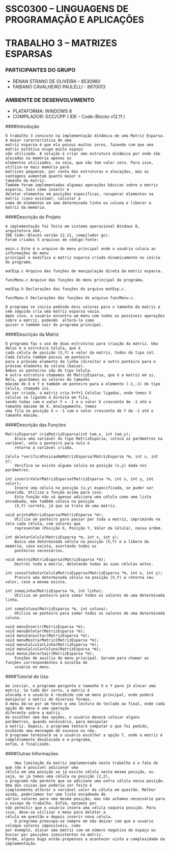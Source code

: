 # SSC0300 – LINGUAGENS DE PROGRAMAÇÃO E APLICAÇÕES #
# TRABALHO 3 – MATRIZES ESPARSAS

### PARTICIPANTES DO GRUPO
- RENAN STRANO DE OLIVEIRA – 8530980
- FABIANO CAVALHEIRO PAULELLI - 8670013

### AMBIENTE DE DESENVOLVIMENTO
- PLATAFORMA: WINDOWS 8
- COMPILADOR: GCC/CPP ( IDE – Code::Blocks v12.11 )


####Introdução

	O trabalho 3 consiste na implementação dinâmica de uma Matriz Esparsa. A maior característica de uma 
	matriz esparsa é que ela possui muitos zeros, fazendo com que uma matriz estática ocupe muito espaço 
	não utilizado. A solução é criar uma estrutura dinâmica por onde são alocados na memória apenas os 
	elementos utilizados, ou seja, que não tem valor zero. Para isso, utiliza-se mais memória para 
	matrizes pequenas, por conta das estruturas e alocações, mas as vantagens aumentam quanto maior o 
	tamanho da matriz.
	Também foram implementadas algumas operações básicas sobre a matriz esparsa, tais como inserir e 
	deletar elementos em posições específicas, recuperar elementos na matriz (caso existam), calcular a
	soma de elementos em uma determinada linha ou coluna e liberar a matriz da memória.

####Descrição do Projeto

	A implementação foi feita em sistema operacional Windows 8, arquitetura x64, 
	IDE Code::Blocks versão 12.11, compilador gcc.
	Foram criados 5 arquivos de código-fonte:

	main.c Este é o arquivo do menu principal onde o usuário coloca as informações do menu 
	principal e modifica a matriz esparsa criada dinamicamente no início do programa.

	matEsp.c Arquivo das funções de manipulação direta da matriz esparsa.

	funcMenu.c Arquivo das funções do menu principal do programa.

	matEsp.h Declarações das funções do arquivo matEsp.c.

	funcManu.h Declarações das funções do arquivo funcMenu.c.

	O programa se inicia pedindo dois valores para o tamanho da matriz e sem seguida cria uma matriz esparsa vazia.
	Após isso, o usuário encontra um menu com todas as possíveis operações sobre a matriz, podendo  alterá-la como 
	quiser e também sair do programa principal.


 

####Descrição da Matriz

	O programa faz o uso de duas estruturas para criação da matriz. Uma delas é a estrutura Celula, que é 
	cada célula de posição (X,Y) e valor da matriz, todos do tipo int. Cada Celula também possui um ponteiro 
	para o próximo elemento da linha (direita) e outro ponteiro para o próximo elemento da coluna (baixo). 
	Ambos os ponteiros são do tipo Celula.
	A outra estrutura chamamos de MatrizEsparsa, que é a matriz em si. Nela, guardamos os valores do tamanho 
	máximo de X e Y e também um ponteiro para o elemento (-1,-1) do tipo Celula, chamado ini.
	Ao ser criada, a matriz cria X+Y+1 Celulas ligadas, onde temos X celulas se ligando à direita em fila, 
	sendo todas com o valor Y = -1 e o valor X crescente de -1 até o tamanho máximo de X. Analogamente, temos
	uma fila na posição X = -1 com o valor crescente de Y de -1 até o tamanho máximo.

####Descrição das Funções

	MatrizEsparsa* criaMatrizEsparsa(int tam_x, int tam_y);
		Aloca uma variável do tipo MatrizEsparsa, coloca os parâmetros na variável, seta o ponteiro para nulo e 
		retorna a variável criada.

	Celula *verificaPosicaoNaMatrizEsparsa(MatrizEsparsa *m, int x, int y);
		Verifica se existe alguma celula na posição (x,y) dada nos parâmetros.

	int inserirValorMatrizEsparsa(MatrizEsparsa *m, int x, int y, int valor);
		Insere uma célula na posição (x,y) especificada, se puder ser inserida. Utiliza a função acima para isso.
		Esta função não só apenas adiciona uma célula como uma lista encadeada, mas também coloca na posição 
		(X,Y) correta, já que se trata de uma matriz.

	void printaMatrizEsparsa(MatrizEsparsa *m);
		Utiliza um ponteiro para passar por toda a matriz, imprimindo na tela cada célula, com valores que 
		representam (Posição X, Posição Y, Valor da Célula), nessa ordem.

	int deletarCelula(MatrizEsparsa *m, int x, int y);
		Busca uma determinada célula na posição (X,Y) e a libera da memória, caso exista, acertando todos os 
		ponteiros necessários.

	void destroiMatrizEsparsa(MatrizEsparsa *m);
		Destrói toda a matriz, deletando todas as suas células antes.

	int consultaValorCelulaMatrizEsparsa(MatrizEsparsa *m, int x, int y);
		Procura uma determinada célula na posição (X,Y) e retorna seu valor, caso a mesma exista.

	int somaLinha(MatrizEsparsa *m, int linha);
		Utiliza um ponteiro para somar todos os valores de uma determinada linha.

	int somaColuna(MatrizEsparsa *m, int coluna);
		Utiliza um ponteiro para somar todos os valores de uma determinada coluna.

	void menuInserir(MatrizEsparsa *m);
	void menuDeletar(MatrizEsparsa *m);
	void menuConsultar(MatrizEsparsa *m);
	void menuMostrarMatriz(MatrizEsparsa *m);
	void menuCalcularLinha(MatrizEsparsa *m);
	void menuCalcularColuna(MatrizEsparsa *m);
	void menuLiberarSair(MatrizEsparsa *m);
		Funções de auxílio do menu principal. Servem para chamar as funções correspondentes à escolha do 
		usuário no menu.




####Tutorial de Uso

	Ao iniciar, o programa pergunta o tamanho X e Y para já alocar uma matriz. Se tudo der certo, a matriz é 
	alocada e o usuário é recebido com um menu principal, onde poderá manipular a matriz de diversas formas.
	O menu dá-se por um texto e uma leitura do teclado ao final, onde cada opção do menu é uma operação 
	diferente sobre a matriz.
	Ao escolher uma das opções, o usuário deverá colocar alguns parâmetros, quando necessário, para manipular 
	a matriz. Depois, o programa tentará computar o que foi pedido, exibindo uma mensagem de sucesso ou não.
	O programa terminará se o usuário escolher a opção 7, onde a matriz é completamente desalocada e o programa, 
	enfim, é finalizado.

####Outras Informações

		Uma limitação da matriz implementada neste trabalho é o fato de que não é possível adicionar uma 
	célula em uma posição se já existe célula nesta mesma posição, ou seja, se já temos uma célula na posição (2,2), 
	o programa não permite que se adicione uma outra célula nessa posição. Uma das coisas que poderia ser feita é 
	simplesmente alterar a variável valor da célula em questão. Melhor ainda, poderíamos ter uma lista encadeada de 
	vários valores para uma mesma posição, mas não achamos necessário para o escopo do trabalho. Enfim, optamos por 
	não permitir que o usuário insera uma célula naquela posição. Para isso, deve-se utilizar o menu para deletar a 
	célula em questão e depois inserir nova célula.
		O programa preocupa-se sempre em não deixar com que o usuário coloque valores impossíveis, como 
	por exemplo, alocar uma matriz com um número negativo de espaço ou buscar por posições inexistentes na matriz.
	Porém, alguns bugs estão propensos a acontecer visto a complexidade da implementação.
